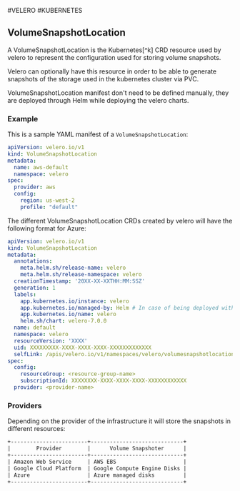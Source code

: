 #VELERO #KUBERNETES

## VolumeSnapshotLocation

A VolumeSnapshotLocation is the Kubernetes[^k] CRD resource used by velero to represent the configuration used for storing volume snapshots. 

Velero can optionally have this resource in order to be able to generate snapshots of the storage used in the kubernetes cluster via PVC. 

VolumeSnapshotLocation manifest don't need to be defined manually, they are deployed through Helm while deploying the velero charts. 

### Example

This is a sample YAML manifest of a `VolumeSnapshotLocation`: 

```yaml
apiVersion: velero.io/v1
kind: VolumeSnapshotLocation
metadata:
  name: aws-default
  namespace: velero
spec:
  provider: aws
  config:
    region: us-west-2
    profile: "default"
```

The different VolumeSnapshotLocation CRDs created by velero will have the following format for Azure: 

```yaml
apiVersion: velero.io/v1
kind: VolumeSnapshotLocation
metadata:
  annotations:
    meta.helm.sh/release-name: velero
    meta.helm.sh/release-namespace: velero
  creationTimestamp: '20XX-XX-XXTHH:MM:SSZ'
  generation: 1
  labels:
    app.kubernetes.io/instance: velero
    app.kubernetes.io/managed-by: Helm # In case of being deployed with Helm 
    app.kubernetes.io/name: velero
    helm.sh/chart: velero-7.0.0
  name: default
  namespace: velero
  resourceVersion: 'XXXX'
  uid: XXXXXXXXX-XXXX-XXXX-XXXX-XXXXXXXXXXXXX
  selfLink: /apis/velero.io/v1/namespaces/velero/volumesnapshotlocations/<snapshot-location-name>
spec:
  config:
    resourceGroup: <resource-group-name>
    subscriptionId: XXXXXXXX-XXXX-XXXX-XXXX-XXXXXXXXXXXX
  provider: <provider-name>

```

### Providers

Depending on the provider of the infrastructure it will store the snapshots in different resources: 

```txt
+------------------------+-----------------------------+
|        Provider        |      Volume Snapshoter      |
+------------------------+-----------------------------+
| Amazon Web Service     | AWS EBS                     |
| Google Cloud Platform  | Google Compute Engine Disks |
| Azure                  | Azure managed disks         |
+------------------------+-----------------------------+
```
